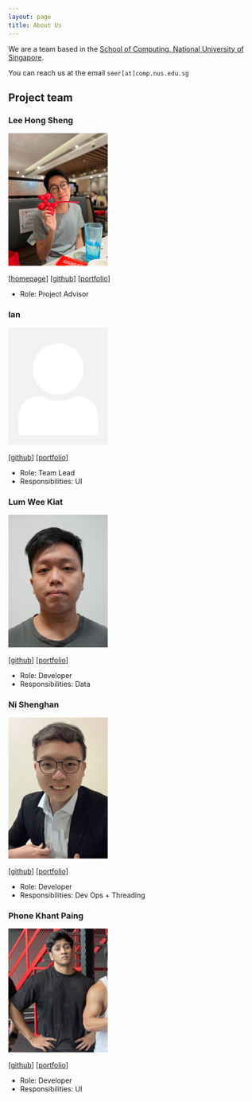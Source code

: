```yaml
---
layout: page
title: About Us
---
```


We are a team based in the [School of Computing, National University of Singapore](http://www.comp.nus.edu.sg).

You can reach us at the email `seer[at]comp.nus.edu.sg`

## Project team

### Lee Hong Sheng

<img src="images/hongshenggg.png" width="200px">

[[homepage](http://www.comp.nus.edu.sg/~damithch)]
[[github](https://github.com/hongshenggg)]
[[portfolio](team/hongshenggg.md)]

* Role: Project Advisor

### Ian

<img src="images/castryl.png" width="200px">

[[github](http://github.com/castryl)]
[[portfolio](team/castryl.md)]

* Role: Team Lead
* Responsibilities: UI

### Lum Wee Kiat

<img src="images/weekiat-douze.png" width="200px">

[[github](http://github.com/weekiat-douze)] [[portfolio](team/weekiat-douze.md)]

* Role: Developer
* Responsibilities: Data

### Ni Shenghan

<img src="images/shni99.png" width="200px">

[[github](http://github.com/shni99)]
[[portfolio](team/shni99.md)]

* Role: Developer
* Responsibilities: Dev Ops + Threading

### Phone Khant Paing

<img src="images/pkpaing.png" width="200px">

[[github](http://github.com/pkpaing)]
[[portfolio](team/pkpaing.md)]

* Role: Developer
* Responsibilities: UI

